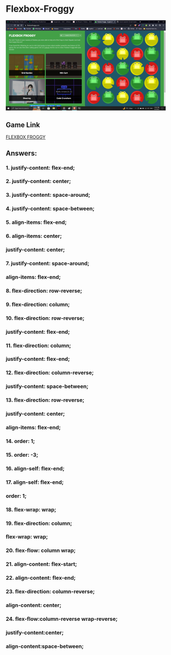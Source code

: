 # Flexbox-Froggy

![My Work](FLEXBOX-FROGGY.png)

## Game Link
[FLEXBOX FROGGY](https://flexboxfroggy.com/)

## Answers:


### 1. justify-content: flex-end;

### 2. justify-content: center;

### 3. justify-content: space-around;

### 4. justify-content: space-between;

### 5. align-items: flex-end;

### 6. align-items: center;
###    justify-content: center;

### 7. justify-content: space-around;
###    align-items: flex-end;

### 8. flex-direction: row-reverse;

### 9. flex-direction: column;

### 10. flex-direction: row-reverse;
###     justify-content: flex-end;

### 11. flex-direction: column;
###     justify-content: flex-end;

### 12. flex-direction: column-reverse;
###     justify-content: space-between;

### 13. flex-direction: row-reverse;
###     justify-content: center;   
###     align-items: flex-end;

### 14. order: 1;

### 15. order: -3;

### 16. align-self: flex-end;

### 17. align-self: flex-end;
###     order: 1;

### 18. flex-wrap: wrap;

### 19. flex-direction: column;
###     flex-wrap: wrap;

### 20. flex-flow: column wrap;

### 21. align-content: flex-start;

### 22. align-content: flex-end;

### 23. flex-direction: column-reverse;
###     align-content: center;

### 24. flex-flow:column-reverse wrap-reverse;
###     justify-content:center;
###     align-content:space-between;
